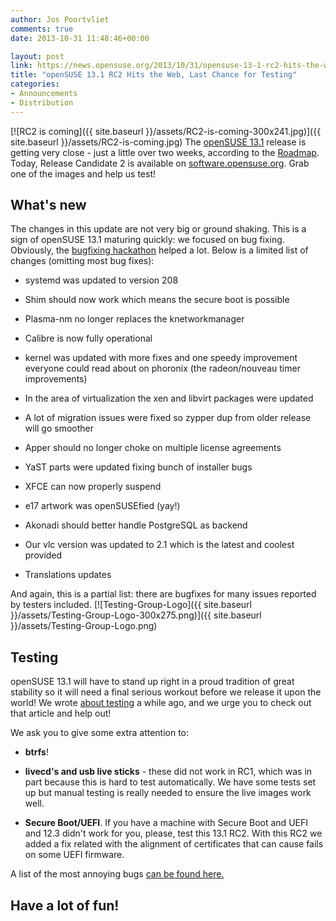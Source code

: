 ```yaml
---
author: Jos Poortvliet
comments: true
date: 2013-10-31 11:48:46+00:00

layout: post
link: https://news.opensuse.org/2013/10/31/opensuse-13-1-rc2-hits-the-web-last-chance-for-testing/
title: "openSUSE 13.1 RC2 Hits the Web, Last Chance for Testing"
categories:
- Announcements
- Distribution
---
```

[![RC2 is coming]({{ site.baseurl }}/assets/RC2-is-coming-300x241.jpg)]({{ site.baseurl }}/assets/RC2-is-coming.jpg)
The [openSUSE 13.1](http://en.opensuse.org/Portal:13.1) release is getting very close - just a little over two weeks, according to the [Roadmap](https://en.opensuse.org/openSUSE:Roadmap). Today, Release Candidate 2 is available on [software.opensuse.org](http://software.opensuse.org/developer). Grab one of the images and help us test!


## What's new


The changes in this update are not very big or ground shaking. This is a sign of openSUSE 13.1 maturing quickly: we focused on bug fixing. Obviously, the [bugfixing hackathon](https://news.opensuse.org/?p=16862) helped a lot. Below is a limited list of changes (omitting most bug fixes):



	
  * systemd was updated to version 208

	
  * Shim should now work which means the secure boot is possible

	
  * Plasma-nm no longer replaces the knetworkmanager

	
  * Calibre is now fully operational

	
  * kernel was updated with more fixes and one speedy improvement everyone could read about on phoronix (the radeon/nouveau timer improvements)

	
  * In the area of virtualization the xen and libvirt packages were updated

	
  * A lot of migration issues were fixed so zypper dup from older release will go smoother

	
  * Apper should no longer choke on multiple license agreements

	
  * YaST parts were updated fixing bunch of installer bugs

	
  * XFCE can now properly suspend

	
  * e17 artwork was openSUSEfied (yay!)

	
  * Akonadi should better handle PostgreSQL as backend

	
  * Our vlc version was updated to 2.1 which is the latest and coolest provided

	
  * Translations updates


And again, this is a partial list: there are bugfixes for many issues reported by testers included.
[![Testing-Group-Logo]({{ site.baseurl }}/assets/Testing-Group-Logo-300x275.png)]({{ site.baseurl }}/assets/Testing-Group-Logo.png)


## Testing


openSUSE 13.1 will have to stand up right in a proud tradition of great stability so it will need a final serious workout before we release it upon the world! We wrote [about testing](https://news.opensuse.org/?p=16783) a while ago, and we urge you to check out that article and help out!

We ask you to give some extra attention to:



	
  * **btrfs**!

	
  * **livecd's and usb live sticks** - these did not work in RC1, which was in part because this is hard to test automatically. We have some tests set up but manual testing is really needed to ensure the live images work well.

	
  * **Secure Boot/UEFI**. If you have a machine with Secure Boot and UEFI and 12.3 didn't work for you, please, test this 13.1 RC2. With this RC2 we added a fix related with the alignment of certificates that can cause fails on some UEFI firmware.


A list of the most annoying bugs [can be found here.](https://en.opensuse.org/openSUSE:Most_annoying_bugs_13.1_dev)


## Have a lot of fun!

		
